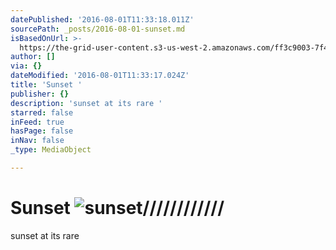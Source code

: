 ```yaml
---
datePublished: '2016-08-01T11:33:18.011Z'
sourcePath: _posts/2016-08-01-sunset.md
isBasedOnUrl: >-
  https://the-grid-user-content.s3-us-west-2.amazonaws.com/ff3c9003-7f40-4e57-9f0a-cdcf568cb4a4.jpg
author: []
via: {}
dateModified: '2016-08-01T11:33:17.024Z'
title: 'Sunset '
publisher: {}
description: 'sunset at its rare '
starred: false
inFeed: true
hasPage: false
inNav: false
_type: MediaObject

---
```

# Sunset ![sunset////////////](https://the-grid-user-content.s3-us-west-2.amazonaws.com/ff3c9003-7f40-4e57-9f0a-cdcf568cb4a4.jpg)

sunset at its rare